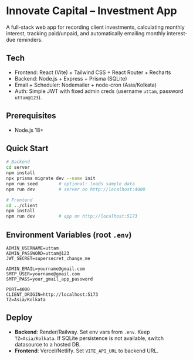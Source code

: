 # Innovate Capital – Investment App

A full-stack web app for recording client investments, calculating monthly interest, tracking paid/unpaid, and automatically emailing monthly interest-due reminders.

## Tech
- Frontend: React (Vite) + Tailwind CSS + React Router + Recharts
- Backend: Node.js + Express + Prisma (SQLite)
- Email + Scheduler: Nodemailer + node-cron (Asia/Kolkata)
- Auth: Simple JWT with fixed admin creds (username `uttam`, password `uttam@123`).

## Prerequisites
- Node.js 18+

## Quick Start

```bash
# Backend
cd server
npm install
npx prisma migrate dev --name init
npm run seed        # optional: loads sample data
npm run dev         # server on http://localhost:4000

# Frontend
cd ../client
npm install
npm run dev         # app on http://localhost:5173
```

## Environment Variables (root `.env`)
```
ADMIN_USERNAME=uttam
ADMIN_PASSWORD=uttam@123
JWT_SECRET=supersecret_change_me

ADMIN_EMAIL=yourname@gmail.com
SMTP_USER=yourname@gmail.com
SMTP_PASS=your_gmail_app_password

PORT=4000
CLIENT_ORIGIN=http://localhost:5173
TZ=Asia/Kolkata
```

## Deploy
- **Backend**: Render/Railway. Set env vars from `.env`. Keep `TZ=Asia/Kolkata`. If SQLite persistence is not available, switch datasource to a hosted DB.
- **Frontend**: Vercel/Netlify. Set `VITE_API_URL` to backend URL.
